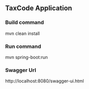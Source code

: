 ## TaxCode Application

### Build command
mvn clean install
### Run command
mvn spring-boot:run
### Swagger Url
http://localhost:8080/swagger-ui.html

